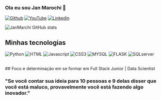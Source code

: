 
### Ola eu sou Jan Marochi 👋
[![Github](https://img.shields.io/badge/GitHub-100000?style=for-the-badge&logo=github&logoColor=white)](https://github.com/JanMarchi)
[![YouTube](https://img.shields.io/badge/YouTube-FF0000?style=for-the-badge&logo=youtube&logoColor=white)](https://www.youtube.com/channel/UCJnky0nnChE8ys-u71y4dSw)
[![Linkedin](https://img.shields.io/badge/LinkedIn-0077B5?style=for-the-badge&logo=linkedin&logoColor=white)](https://www.linkedin.com/in/jan-marchi-54578b243/)


![JanMarchi GitHub stats](https://github-readme-stats.vercel.app/api?username=JanMarchi&show_icons=true&theme=radical)


## Minhas tecnologias

![Python](https://img.shields.io/badge/Python-3776AB?style=for-the-badge&logo=python&logoColor=white)
![HTML](https://img.shields.io/badge/HTML5-E34F26?style=for-the-badge&logo=html5&logoColor=white)
![Javascript](https://img.shields.io/badge/JavaScript-323330?style=for-the-badge&logo=javascript&logoColor=F7DF1E)
![CSS3](https://img.shields.io/badge/CSS3-1572B6?style=for-the-badge&logo=css3&logoColor=white)
![MYSQL](https://img.shields.io/badge/MySQL-00000F?style=for-the-badge&logo=mysql&logoColor=white)
![FLASK](https://img.shields.io/badge/Flask-000000?style=for-the-badge&logo=flask&logoColor=white)
![SQLserver](https://img.shields.io/badge/GIT-E44C30?style=for-the-badge&logo=git&logoColor=white)


 
 <br/>
 ## Foco e determinação em se formar em Full Stack Junior | Data Scientist

### "Se você contar sua ideia para 10 pessoas e 9 delas disser que você está maluco, provavelmente você está fazendo algo inovador."
